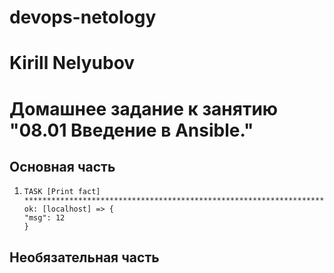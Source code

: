 # devops-netology

# Kirill Nelyubov

# Домашнее задание к занятию "08.01 Введение в Ansible."


## Основная часть
1.     TASK [Print fact] **********************************************************************************************************************
       ok: [localhost] => {
       "msg": 12
       }
## Необязательная часть
